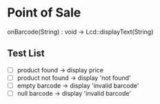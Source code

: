 # Point of Sale

onBarcode(String) : void -> Lcd::displayText(String)

## Test List

- [ ] product found -> display price
- [ ] product not found -> display 'not found'
- [ ] empty barcode -> display 'invalid barcode'
- [ ] null barcode -> display 'invalid barcode'
